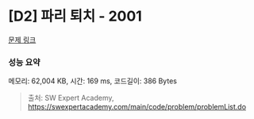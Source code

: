 # [D2] 파리 퇴치 - 2001 

[문제 링크](https://swexpertacademy.com/main/code/problem/problemDetail.do?contestProbId=AV5PzOCKAigDFAUq) 

### 성능 요약

메모리: 62,004 KB, 시간: 169 ms, 코드길이: 386 Bytes



> 출처: SW Expert Academy, https://swexpertacademy.com/main/code/problem/problemList.do